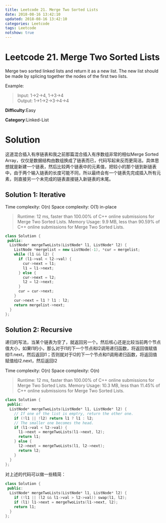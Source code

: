 ```yaml
---
title: Leetcode 21. Merge Two Sorted Lists
date: 2018-08-16 13:42:10
updated: 2018-08-16 13:42:10
categories: Leetcode
tags: Leetcode
notshow: true
---
```


# Leetcode 21. Merge Two Sorted Lists

Merge two sorted linked lists and return it as a new list. The new list should be made by splicing together the nodes of the first two lists.

Example:
> Input: 1->2->4, 1->3->4  
> Output: 1->1->2->3->4->4  

**Difficulty**:Easy

**Category**:Linked-List

<!--more-->

# Solution

这道混合插入有序链表和我之前那篇混合插入有序数组非常的相似Merge Sorted Array，仅仅是数据结构由数组换成了链表而已，代码写起来反而更简洁。具体思想就是新建一个链表，然后比较两个链表中的元素值，把较小的那个链到新链表中，由于两个输入链表的长度可能不同，所以最终会有一个链表先完成插入所有元素，则直接另一个未完成的链表直接链入新链表的末尾。

## Solution 1: Iterative

Time complexity: O(n)
Space complexity: O(1) in-place

> Runtime: 12 ms, faster than 100.00% of C++ online submissions for Merge Two Sorted Lists.
> Memory Usage: 9.9 MB, less than 90.59% of C++ online submissions for Merge Two Sorted Lists.

```cpp
class Solution {
 public:
  ListNode* mergeTwoLists(ListNode* l1, ListNode* l2) {
    ListNode *mergelist = new ListNode(-1), *cur = mergelist;
    while (l1 && l2) {
      if (l1->val < l2->val) {
        cur->next = l1;
        l1 = l1->next;
      } else {
        cur->next = l2;
        l2 = l2->next;
      }
      cur = cur->next;
    }
    cur->next = l1 ? l1 : l2;
    return mergelist->next;
  }
};
```

## Solution 2: Recursive

递归的写法，当某个链表为空了，就返回另一个。然后核心还是比较当前两个节点值大小，如果l1的小，那么对于l1的下一个节点和l2调用递归函数，将返回值赋值给l1.next，然后返回l1；否则就对于l2的下一个节点和l1调用递归函数，将返回值赋值给l2.next，然后返回l2

Time complexity: O(n)
Space complexity: O(n)

> Runtime: 12 ms, faster than 100.00% of C++ online submissions for Merge Two Sorted Lists.
> Memory Usage: 10.3 MB, less than 11.45% of C++ online submissions for Merge Two Sorted Lists.

```cpp
class Solution {
 public:
  ListNode* mergeTwoLists(ListNode* l1, ListNode* l2) {
    // If one of the list is emptry, return the other one.
    if (!l1 || !l2) return l1 ? l1 : l2;
    // The smaller one becomes the head.
    if (l1->val < l2->val) {
      l1->next = mergeTwoLists(l1->next, l2);
      return l1;
    } else {
      l2->next = mergeTwoLists(l1, l2->next);
      return l2;
    }
  }
};
```

对上述的代码可以做一些精简：

```cpp
class Solution {
 public:
  ListNode* mergeTwoLists(ListNode* l1, ListNode* l2) {
    if (!l1 || (l2 && l1->val > l2->val)) swap(l1, l2);
    if (l1) l1->next = mergeTwoLists(l1->next, l2);
    return l1;
  }
};
```